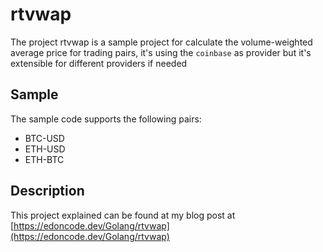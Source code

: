 # rtvwap

The project rtvwap is a sample project for calculate the volume-weighted average price for trading pairs, it's using the `coinbase` as provider but it's extensible for different providers if needed

## Sample

The sample code supports the following pairs:
- BTC-USD
- ETH-USD
- ETH-BTC

## Description

This project explained can be found at my blog post at [https://edoncode.dev/Golang/rtvwap](https://edoncode.dev/Golang/rtvwap)